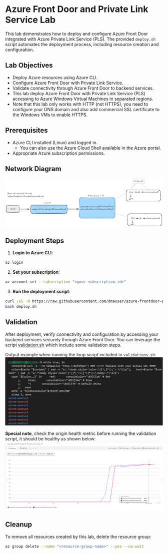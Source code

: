 # Azure Front Door and Private Link Service Lab

This lab demonstrates how to deploy and configure Azure Front Door integrated with Azure Private Link Service (PLS). The provided `deploy.sh` script automates the deployment process, including resource creation and configuration.

## Lab Objectives

- Deploy Azure resources using Azure CLI.
- Configure Azure Front Door with Private Link Service.
- Validate connectivity through Azure Front Door to backend services.
- This lab deploy Azure Front Door with Private Link Service (PLS) accessing to Azure Windows Virtual Machines in separated regions.
- Note that this lab only works with HTTP (not HTTPS), you need to configure your DNS domain and also add commercial SSL certificate to the Windows VMs to enable HTTPS.

## Prerequisites

- Azure CLI installed (Linux) and logged in.
    - You can also use the Azure Cloud Shell available in the Azure portal.
- Appropriate Azure subscription permissions.

## Network Diagram

![Network Diagram](./media/network-diagram.png)

## Deployment Steps

1. **Login to Azure CLI**:
```bash
az login
```

2. **Set your subscription**:
```bash
az account set --subscription "<your-subscription-id>"
```

3. **Run the deployment script**:
```bash
curl -sS -O https://raw.githubusercontent.com/dmauser/azure-frontdoor-pls/refs/heads/main/deploy.sh
bash deploy.sh
```

## Validation
After deployment, verify connectivity and configuration by accessing your backend services securely through Azure Front Door.
You can leverage the script [validation.sh](https://raw.githubusercontent.com/dmauser/azure-frontdoor-pls/refs/heads/main/validations.sh) which include some validation steps.

Output example when running the loop script included in `validations.sh`:
![](./media/validation-ouput.png)

**Special note**, check the origin health metric before running the validation script, it should be healthy as shown below:
![](./media/origin-health.png)

## Cleanup

To remove all resources created by this lab, delete the resource group:
```bash
az group delete --name "<resource-group-name>" --yes --no-wait
```
